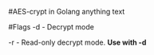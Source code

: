 #AES-crypt in Golang
anything text

#Flags
-d  - Decrypt mode

-r  - Read-only decrypt mode. **Use with -d**
